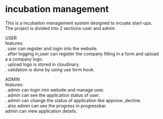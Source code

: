 # incubation management

This is a incubation management system designed  to incuate start-ups.<br/>
The project is divided into 2 sections-user and admin<br/>

USER<br/>
features:<br/>
. user can register and login into the website.<br/>
. after logging in,user can register the company filling in a form and upload a a company logo.<br/>
. upload logo is stored in cloudinary.<br/>
. validation is done by using use form hook.<br/>

ADMIN<br/>
features:<br/>
. admin can login into website and manage user.<br/>
. admin can see the application status of user.<br/>
. admin can change the status of application like approve ,decline.<br/>
. also admin can see the progress in progressbar.<br/>
  admin can view application details.<br/>